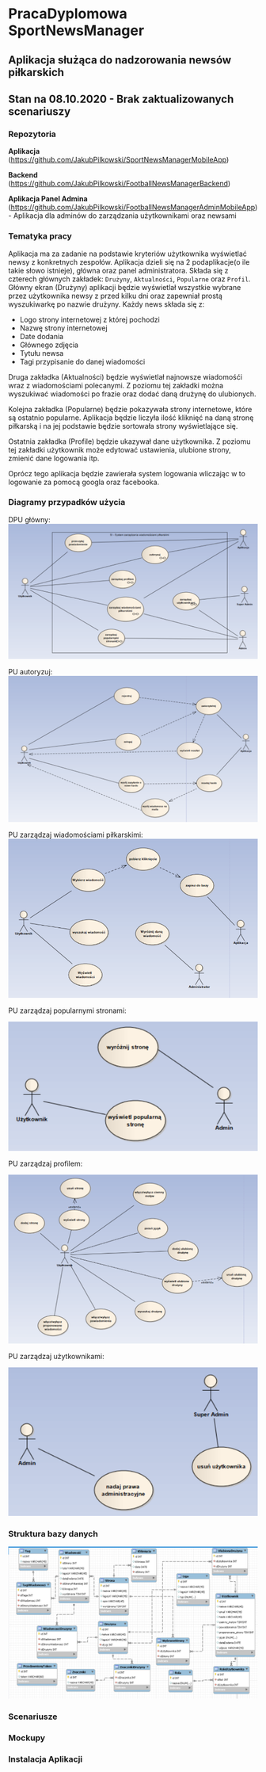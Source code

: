 PracaDyplomowa SportNewsManager
======
Aplikacja służąca do nadzorowania newsów piłkarskich
------
Stan na 08.10.2020 - Brak zaktualizowanych scenariuszy
------
### Repozytoria
 __Aplikacja__ (https://github.com/JakubPilkowski/SportNewsManagerMobileApp)
 
 __Backend__ (https://github.com/JakubPilkowski/FootballNewsManagerBackend)
 
 __Aplikacja Panel Admina__ (https://github.com/JakubPilkowski/FootballNewsManagerAdminMobileApp) - Aplikacja dla adminów do zarządzania użytkownikami oraz newsami
 
### Tematyka pracy
Aplikacja ma za zadanie na podstawie kryteriów użytkownika wyświetlać newsy z konkretnych zespołów. Aplikacja dzieli się na 2 podaplikacje(o ile takie słowo istnieje), główna oraz panel administratora.
Składa się z czterech głównych zakładek: `Drużyny`, `Aktualności`, `Popularne` oraz `Profil`.
Główny ekran (Drużyny) aplikacji będzie wyświetlał wszystkie wybrane przez użytkownika newsy z przed kilku dni oraz zapewniał prostą wyszukiwarkę po nazwie drużyny. 
Każdy news składa się z:
* Logo strony internetowej z której pochodzi
* Nazwę strony internetowej
* Date dodania
* Głównego zdjęcia
* Tytułu newsa
* Tagi przypisanie do danej wiadomości

Druga zakładka (Aktualności) będzie wyświetlał najnowsze wiadomośći wraz z wiadomościami polecanymi. Z poziomu tej zakładki można wyszukiwać wiadomości po frazie oraz dodać daną drużynę do ulubionych.

Kolejna zakładka (Popularne) będzie pokazywała strony internetowe, które są ostatnio popularne. Aplikacja będzie liczyła ilość kliknięć na daną stronę piłkarską i na jej podstawie będzie sortowała strony wyświetlające się. 

Ostatnia zakładka (Profile) będzie ukazywał dane użytkownika. Z poziomu tej zakładki użytkownik może edytować ustawienia, ulubione strony, zmienić dane logowania itp.

Oprócz tego aplikacja będzie zawierała system logowania wliczając w to logowanie za pomocą googla oraz facebooka.

### Diagramy przypadków użycia

DPU główny:
![DPU](/Diagramy/DPU.png)

PU autoryzuj:
![PU Autoryzuj](/Diagramy/PU_Autoryzuj.png)

PU zarządzaj wiadomościami piłkarskimi:
![PU Zarzadzaj wiadomosciami](/Diagramy/PU_Zarzadzaj_wiadomosciami_pilkarskimi.png)

PU zarządzaj popularnymi stronami:

![PU Zarzadzaj popularnymi stronami](/Diagramy/PU_Zarzadzaj_popularnymi_stronami.png)

PU zarządzaj profilem:

![PU Zarzadzaj profilem](/Diagramy/PU_Zarzadzaj_profilem.png)


PU zarządzaj użytkownikami:

![PU Zarzadzaj użytkownikami](/Diagramy/PU_Zarzadzaj_uzytkownikami.png)

### Struktura bazy danych


![DPU](/BazaDanych/BazaDanych.png)


### Scenariusze




### Mockupy



### Instalacja Aplikacji
